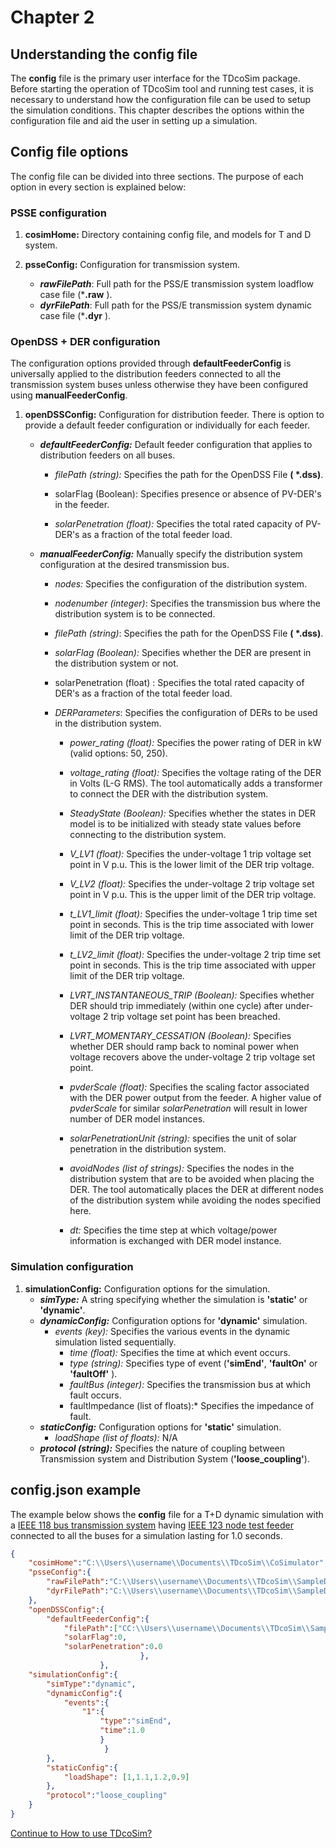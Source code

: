 # Chapter 2
## Understanding the config file

The **config** file is the primary user interface for the TDcoSim package. Before starting the operation of TDcoSim tool and running test cases, it is necessary to understand how the configuration file can be used to setup the simulation conditions. This chapter describes the options within the configuration file and aid the user in setting up a simulation. 
## Config file options

The config file can be divided into three sections. The purpose of each option in every section is explained below:

### PSSE configuration

1. **cosimHome:** Directory containing config file, and models for T and D system.

2. **psseConfig:** Configuration for  transmission system.

   * ***rawFilePath***: Full path for the PSS/E transmission system loadflow case file (***.raw** ).
   * ***dyrFilePath***: Full path for the PSS/E transmission system dynamic case file (***.dyr** ).

### OpenDSS + DER configuration

The configuration options provided through **defaultFeederConfig**  is universally applied to the distribution feeders connected to all the transmission system buses unless otherwise they have been configured using **manualFeederConfig**.

1. **openDSSConfig:** Configuration for distribution feeder. There is option to provide a default feeder configuration or individually for each feeder.
   * ***defaultFeederConfig:*** Default feeder configuration that applies to distribution feeders on all buses.
     * *filePath (string):* Specifies the path for the OpenDSS File **( *.dss)**.
   
     * solarFlag (Boolean): Specifies presence or absence of PV-DER's in the feeder.
   
     * *solarPenetration (float):* Specifies the total rated capacity of PV-DER's as a fraction of the total feeder load.
   
   * ***manualFeederConfig:*** Manually specify the distribution system configuration at the desired transmission bus.
     * *nodes:* Specifies the configuration of the distribution system.
     * *nodenumber (integer)*: Specifies the transmission bus where the distribution system is to be connected.
   
     * *filePath (string)*: Specifies the path for the OpenDSS File **( *.dss)**.
       
     * *solarFlag (Boolean):* Specifies whether the DER are present in the distribution system or not.
     
     * solarPenetration (float) : Specifies the total rated capacity of DER's as a fraction of the total feeder load.
     
     * *DERParameters*: Specifies the configuration of DERs to be used in the distribution system.
       * *power_rating (float):* Specifies the power rating of DER in kW (valid options: 50, 250).
       
       * *voltage_rating (float):* Specifies the voltage rating of the DER in Volts (L-G RMS). The tool automatically adds a transformer to connect the DER with the distribution system.
       
       * *SteadyState (Boolean):* Specifies whether the states in DER model is to be initialized with steady state values before connecting to the distribution system.
         
       * *V_LV1 (float):* Specifies the under-voltage 1 trip voltage set point in V p.u. This is the lower limit of the DER trip voltage.
         
       * *V_LV2 (float):* Specifies the under-voltage 2 trip voltage set point in V p.u. This is the upper limit of the DER trip voltage.
         
       * *t_LV1_limit (float):* Specifies the under-voltage 1 trip time set point in seconds. This is the trip time associated with lower limit of the DER trip voltage.
         
       * *t_LV2_limit (float):* Specifies the under-voltage 2 trip time set point in seconds. This is the trip time associated with upper limit of the DER trip voltage.
         
       * *LVRT_INSTANTANEOUS_TRIP (Boolean):* Specifies whether DER should trip immediately (within one cycle) after under-voltage 2 trip voltage set point has been breached.
       
       * *LVRT_MOMENTARY_CESSATION (Boolean):* Specifies whether DER should ramp back to nominal power when voltage recovers above the under-voltage 2 trip voltage set point.
       
       * *pvderScale (float):* Specifies the scaling factor associated with the DER power output from the feeder. A higher value of *pvderScale* for similar *solarPenetration* will result in lower number of DER model instances.
         
       * *solarPenetrationUnit (string):*  specifies the unit of solar penetration in the distribution system.
         
       * *avoidNodes (list of strings):* Specifies the nodes in the distribution system that are to be avoided when placing the DER. The tool automatically places the DER at different nodes of the distribution system while avoiding the nodes specified here.
         
       * *dt:* Specifies the time step at which voltage/power information is exchanged with DER model instance.
         
### Simulation configuration

1. **simulationConfig:** Configuration options for the simulation.
   * ***simType:*** A string specifying whether the simulation is **'static'** or **'dynamic'**.
   * ***dynamicConfig:*** Configuration options for **'dynamic'** simulation.
     * *events (key):* Specifies the various events in the dynamic simulation listed sequentially.
       * *time (float):* Specifies the time at which event occurs.
       * *type (string):* Specifies type of event (**'simEnd'**, **'faultOn'** or **'faultOff'** ).
       * *faultBus (integer):* Specifies the transmission bus at which fault occurs.
       * faultImpedance (list of floats):* Specifies the impedance of fault.
   * ***staticConfig:*** Configuration options for **'static'** simulation.
     * *loadShape (list of floats):* N/A
   *  ***protocol (string):*** Specifies the nature of coupling between Transmission system and Distribution System (**'loose_coupling'**).

config.json example
----
The example below shows the **config** file for a T+D dynamic simulation with a [IEEE 118 bus transmission system](https://icseg.iti.illinois.edu/ieee-118-bus-system/) having [IEEE 123 node test feeder](http://sites.ieee.org/pes-testfeeders/resources/) connected to all the buses for a simulation lasting for 1.0 seconds.

```json
{
    "cosimHome":"C:\\Users\\username\\Documents\\TDcoSim\\CoSimulator",
    "psseConfig":{
        "rawFilePath":"C:\\Users\\username\\Documents\\TDcoSim\\SampleData\\TNetworks\\118bus\\case118.raw",
        "dyrFilePath":"C:\\Users\\username\\Documents\\TDcoSim\\SampleData\\TNetworks\\118bus\\case118.dyr"        
    },
    "openDSSConfig":{        
        "defaultFeederConfig":{
            "filePath":["CC:\\Users\\username\\Documents\\TDcoSim\\SampleData\\DNetworks\\123Bus\\case123ZIP.dss"],
            "solarFlag":0,
            "solarPenetration":0.0
                             },
                    },
    "simulationConfig":{
        "simType":"dynamic",
        "dynamicConfig":{
            "events":{
                "1":{
                    "type":"simEnd",
                    "time":1.0
                    }
                     }
        },
        "staticConfig":{
            "loadShape": [1,1.1,1.2,0.9]
        },
        "protocol":"loose_coupling"
    }
}
```

[Continue to How to use TDcoSim?](user_guide_using_tdcosim.md)
